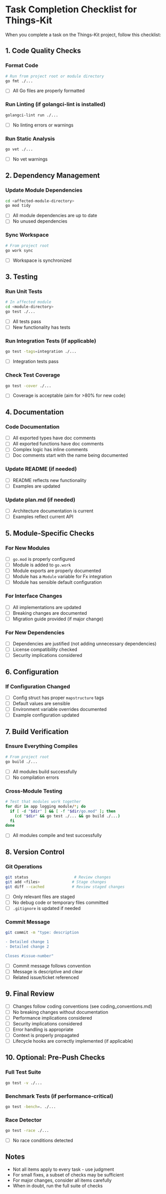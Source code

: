 # Task Completion Checklist for Things-Kit

When you complete a task on the Things-Kit project, follow this checklist:

## 1. Code Quality Checks

### Format Code
```bash
# Run from project root or module directory
go fmt ./...
```
- [ ] All Go files are properly formatted

### Run Linting (if golangci-lint is installed)
```bash
golangci-lint run ./...
```
- [ ] No linting errors or warnings

### Run Static Analysis
```bash
go vet ./...
```
- [ ] No vet warnings

## 2. Dependency Management

### Update Module Dependencies
```bash
cd <affected-module-directory>
go mod tidy
```
- [ ] All module dependencies are up to date
- [ ] No unused dependencies

### Sync Workspace
```bash
# From project root
go work sync
```
- [ ] Workspace is synchronized

## 3. Testing

### Run Unit Tests
```bash
# In affected module
cd <module-directory>
go test ./...
```
- [ ] All tests pass
- [ ] New functionality has tests

### Run Integration Tests (if applicable)
```bash
go test -tags=integration ./...
```
- [ ] Integration tests pass

### Check Test Coverage
```bash
go test -cover ./...
```
- [ ] Coverage is acceptable (aim for >80% for new code)

## 4. Documentation

### Code Documentation
- [ ] All exported types have doc comments
- [ ] All exported functions have doc comments
- [ ] Complex logic has inline comments
- [ ] Doc comments start with the name being documented

### Update README (if needed)
- [ ] README reflects new functionality
- [ ] Examples are updated

### Update plan.md (if needed)
- [ ] Architecture documentation is current
- [ ] Examples reflect current API

## 5. Module-Specific Checks

### For New Modules
- [ ] `go.mod` is properly configured
- [ ] Module is added to `go.work`
- [ ] Module exports are properly documented
- [ ] Module has a `Module` variable for Fx integration
- [ ] Module has sensible default configuration

### For Interface Changes
- [ ] All implementations are updated
- [ ] Breaking changes are documented
- [ ] Migration guide provided (if major change)

### For New Dependencies
- [ ] Dependencies are justified (not adding unnecessary dependencies)
- [ ] License compatibility checked
- [ ] Security implications considered

## 6. Configuration

### If Configuration Changed
- [ ] Config struct has proper `mapstructure` tags
- [ ] Default values are sensible
- [ ] Environment variable overrides documented
- [ ] Example configuration updated

## 7. Build Verification

### Ensure Everything Compiles
```bash
# From project root
go build ./...
```
- [ ] All modules build successfully
- [ ] No compilation errors

### Cross-Module Testing
```bash
# Test that modules work together
for dir in app logging module/*; do
  if [ -d "$dir" ] && [ -f "$dir/go.mod" ]; then
    (cd "$dir" && go test ./... && go build ./...)
  fi
done
```
- [ ] All modules compile and test successfully

## 8. Version Control

### Git Operations
```bash
git status                    # Review changes
git add <files>              # Stage changes
git diff --cached            # Review staged changes
```
- [ ] Only relevant files are staged
- [ ] No debug code or temporary files committed
- [ ] `.gitignore` is updated if needed

### Commit Message
```bash
git commit -m "type: description

- Detailed change 1
- Detailed change 2

Closes #issue-number"
```
- [ ] Commit message follows convention
- [ ] Message is descriptive and clear
- [ ] Related issue/ticket referenced

## 9. Final Review

- [ ] Changes follow coding conventions (see coding_conventions.md)
- [ ] No breaking changes without documentation
- [ ] Performance implications considered
- [ ] Security implications considered
- [ ] Error handling is appropriate
- [ ] Context is properly propagated
- [ ] Lifecycle hooks are correctly implemented (if applicable)

## 10. Optional: Pre-Push Checks

### Full Test Suite
```bash
go test -v ./...
```

### Benchmark Tests (if performance-critical)
```bash
go test -bench=. ./...
```

### Race Detector
```bash
go test -race ./...
```
- [ ] No race conditions detected

## Notes

- Not all items apply to every task - use judgment
- For small fixes, a subset of checks may be sufficient
- For major changes, consider all items carefully
- When in doubt, run the full suite of checks
